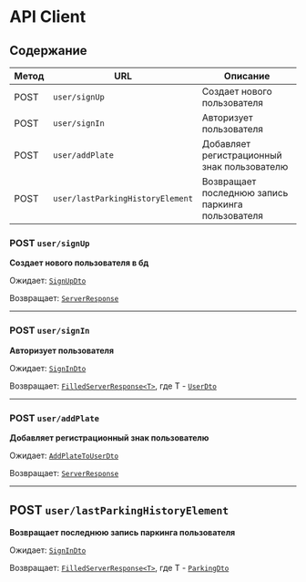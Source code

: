 # API Client
## Содержание
| Метод | URL | Описание |
| ------------- | ------------- | ------------- |
| POST | `user/signUp` | Создает нового пользователя |
| POST | `user/signIn` | Авторизует пользователя |
| POST | `user/addPlate` | Добавляет регистрационный знак пользователю |
| POST | `user/lastParkingHistoryElement` | Возвращает последнюю запись паркинга пользователя |

### POST `user/signUp`
**Создает нового пользователя в бд** <br>

Ожидает: [`SignUpDto`](https://github.com/Mind-team/smart-parking-system-server/blob/master/src/dtos/sign-up.dto.ts)

Возвращает: [`ServerResponse`](https://github.com/Mind-team/smart-parking-system-server/blob/master/src/interfaces/server-responses/server-response.interface.ts)

---

### POST `user/signIn`
**Авторизует пользователя** <br>

Ожидает: [`SignInDto`](https://github.com/Mind-team/smart-parking-system-server/blob/master/src/dtos/sign-in.dto.ts)

Возвращает: [`FilledServerResponse<T>`](https://github.com/Mind-team/smart-parking-system-server/blob/master/src/interfaces/server-responses/filled-server-response.interface.ts), где T - [`UserDto`](https://github.com/Mind-team/smart-parking-system-server/blob/master/apis/dto/user.dto.ts)

---

### POST `user/addPlate`
**Добавляет регистрационный знак пользователю** <br>

Ожидает: [`AddPlateToUserDto`](https://github.com/Mind-team/smart-parking-system-server/blob/master/src/dtos/add-plate-to-user.dto.ts)

Возвращает: [`ServerResponse`](https://github.com/Mind-team/smart-parking-system-server/blob/master/src/interfaces/server-responses/server-response.interface.ts)

---

## POST `user/lastParkingHistoryElement`
**Возвращает последнюю запись паркинга пользователя**

Ожидает: [`SignInDto`](https://github.com/Mind-team/smart-parking-system-server/blob/master/src/dtos/sign-in.dto.ts)

Возвращает: [`FilledServerResponse<T>`](https://github.com/Mind-team/smart-parking-system-server/blob/master/src/interfaces/server-responses/filled-server-response.interface.ts), где T - [`ParkingDto`](https://github.com/Mind-team/smart-parking-system-server/blob/master/apis/dto/parking.dto.ts)
